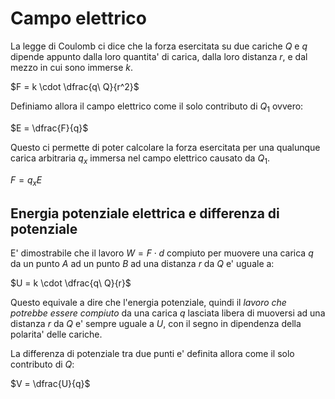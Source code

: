 # Campo elettrico  

La legge di Coulomb ci dice che la forza esercitata su due cariche $Q$ e $q$ dipende appunto dalla loro quantita' di carica, dalla loro distanza $r$, e dal mezzo in cui sono immerse $k$.  

$F = k \cdot \dfrac{q\ Q}{r^2}$  

Definiamo allora il campo elettrico come il solo contributo di $Q_1$ ovvero:  

$E = \dfrac{F}{q}$  

Questo ci permette di poter calcolare la forza esercitata per una qualunque carica arbitraria $q_x$ immersa nel campo elettrico causato da $Q_1$.  

$F = q_xE$  

## Energia potenziale elettrica e differenza di potenziale  

E' dimostrabile che il lavoro $W = F \cdot d$ compiuto per muovere una carica $q$ da un punto $A$ ad un punto $B$ ad una distanza $r$ da $Q$ e' uguale a:  

$U = k \cdot \dfrac{q\ Q}{r}$  

Questo equivale a dire che l'energia potenziale, quindi il *lavoro che potrebbe essere compiuto* da una carica $q$ lasciata libera di muoversi ad una distanza $r$ da $Q$ e' sempre uguale a $U$, con il segno in dipendenza della polarita' delle cariche.  

La differenza di potenziale tra due punti e' definita allora come il solo contributo di $Q$:  

$V = \dfrac{U}{q}$